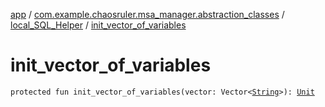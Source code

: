 [app](../../index.md) / [com.example.chaosruler.msa_manager.abstraction_classes](../index.md) / [local_SQL_Helper](index.md) / [init_vector_of_variables](.)

# init_vector_of_variables

`protected fun init_vector_of_variables(vector: Vector<`[`String`](https://kotlinlang.org/api/latest/jvm/stdlib/kotlin/-string/index.html)`>): `[`Unit`](https://kotlinlang.org/api/latest/jvm/stdlib/kotlin/-unit/index.html)